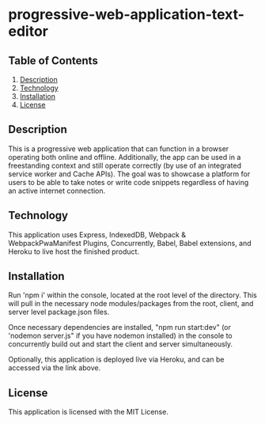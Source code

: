 # progressive-web-application-text-editor
## Table of Contents
1. [Description](#description)
2. [Technology](#technology)
3. [Installation](#installation)
5. [License](#license)

## Description
This is a progressive web application that can function in a browser operating both online and offline. Additionally, the app can be used in a freestanding context and still operate correctly (by use of an integrated service worker and Cache APIs). The goal was to showcase a platform for users to be able to take notes or write code snippets regardless of having an active internet connection.

## Technology
This application uses Express, IndexedDB, Webpack & WebpackPwaManifest Plugins, Concurrently, Babel, Babel extensions, and Heroku to live host the finished product. 

## Installation
Run 'npm i' within the console, located at the root level of the directory. This will pull in the necessary node modules/packages from the root, client, and server level package.json files. 

Once necessary dependencies are installed, "npm run start:dev" (or 'nodemon server.js" if you have nodemon installed) in the console to concurrently build out and start the client and server simultaneously.

Optionally, this application is deployed live via Heroku, and can be accessed via the link above.

## License
This application is licensed with the MIT License.